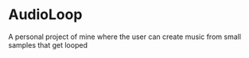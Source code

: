 # AudioLoop
A personal project of mine where the user can create music from small samples that get looped
